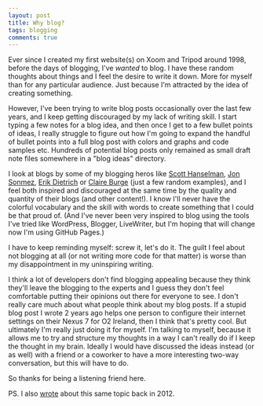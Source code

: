 ```yaml
---
layout: post
title: Why blog?
tags: blogging
comments: true
---
```


Ever since I created my first website(s) on Xoom and Tripod around 1998, before the days of blogging, I've *wanted* to blog. I have these random thoughts about things and I feel the desire to write it down. More for myself than for any particular audience. Just because I'm attracted by the idea of creating something.

However, I've been trying to write blog posts occasionally over the last few years, and I keep getting discouraged by my lack of writing skill. I start typing a few notes for a blog idea, and then once I get to a few bullet points of ideas, I really struggle to figure out how I'm going to expand the handful of bullet points into a full blog post with colors and graphs and code samples etc. Hundreds of potential blog posts only remained as small draft note files somewhere in a "blog ideas" directory.

I look at blogs by some of my blogging heros like [Scott Hanselman][1], [Jon Sonmez][2], [Erik Dietrich][3] or [Claire Burge][4] (just a few random examples), and I feel both inspired and discouraged at the same time by the quality and quantity of their blogs (and other content!). I know I'll never have the colorful vocabulary and the skill with words to create something that I could be that proud of. (And I've never been very inspired to blog using the tools I've tried like WordPress, Blogger, LiveWriter, but I'm hoping that will change now I'm using GitHub Pages.)

I have to keep reminding myself: screw it, let's do it. The guilt I feel about not blogging at all (or not writing more code for that matter) is worse than my disappointment in my uninspiring writing.

I think a lot of developers don't find blogging appealing because they think they'll leave the blogging to the experts and I guess they don't feel comfortable putting their opinions out there for everyone to see. I don't really care much about what people think about my blog posts. If a stupid blog post I wrote 2 years ago helps one person to configure their internet settings on their Nexus 7 for O2 Ireland, then I think that's pretty cool. But ultimately I'm really just doing it for myself. I'm talking to myself, because it allows me to try and structure my thoughts in a way I can't really do if I keep the thought in my brain. Ideally I would have discussed the ideas instead (or as well) with a friend or a coworker to have a more interesting two-way conversation, but this will have to do.

So thanks for being a listening friend here.

PS. I also [wrote][why] about this same topic back in 2012.

[1]: https://twitter.com/shanselman "Scott Hanselman on Twitter" 
[2]: https://twitter.com/jsonmez "John Sonmez on Twitter"
[3]: https://twitter.com/daedtech "Erik Dietrich on Twitter"
[4]: https://twitter.com/claireburge "Claire Burge on Twitter"
[why]: http://www.lombard.me/2012/05/why-blog.html "Why blog?"
